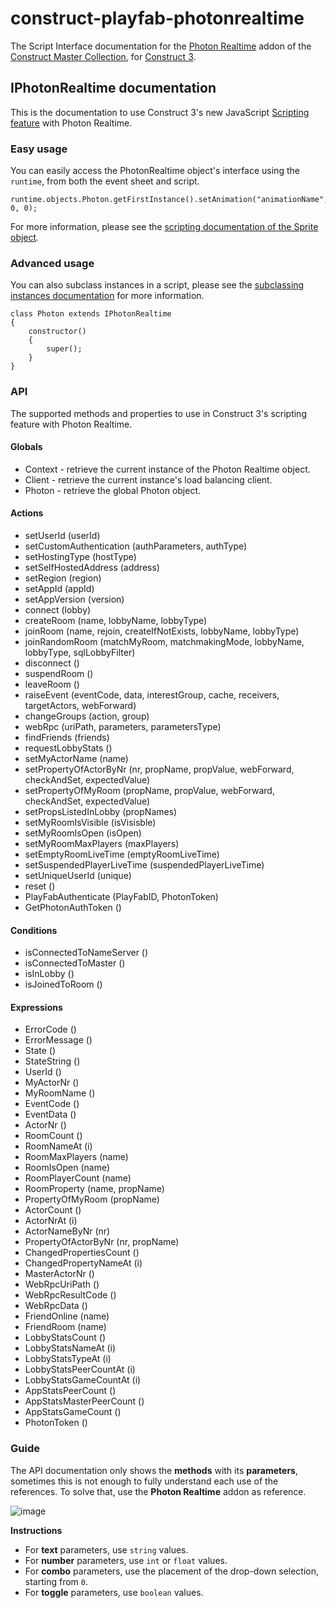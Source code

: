 # construct-playfab-photonrealtime
The Script Interface documentation for the [Photon Realtime](https://www.constructcollection.com/construct-playfab-photonrealtime) addon of the [Construct Master Collection](https://www.constructcollection.com/), for [Construct 3](https://www.construct.net/).

## IPhotonRealtime documentation
This is the documentation to use Construct 3's new JavaScript [Scripting feature](https://www.construct.net/en/make-games/manuals/construct-3/scripting/overview) with Photon Realtime.

### Easy usage
You can easily access the PhotonRealtime object's interface using the `runtime`, from both the event sheet and script.
```JS
runtime.objects.Photon.getFirstInstance().setAnimation("animationName", 0, 0);
```
For more information, please see the [scripting documentation of the Sprite object](https://www.construct.net/en/make-games/manuals/construct-3/scripting/scripting-reference/plugin-interfaces/sprite).

### Advanced usage
You can also subclass instances in a script, please see the [subclassing instances documentation](https://www.construct.net/en/make-games/manuals/construct-3/scripting/guides/subclassing-instances) for more information.
```JS
class Photon extends IPhotonRealtime
{
	constructor()
	{
		super();
	}
}
```

### API
The supported methods and properties to use in Construct 3's scripting feature with Photon Realtime.

#### Globals
- Context - retrieve the current instance of the Photon Realtime object.
- Client - retrieve the current instance's load balancing client.
- Photon - retrieve the global Photon object.

#### Actions
- setUserId (userId)
- setCustomAuthentication (authParameters, authType)
- setHostingType (hostType)
- setSelfHostedAddress (address)
- setRegion (region)
- setAppId (appId)
- setAppVersion (version)
- connect (lobby)
- createRoom (name, lobbyName, lobbyType)
- joinRoom (name, rejoin, createIfNotExists, lobbyName, lobbyType)
- joinRandomRoom (matchMyRoom, matchmakingMode, lobbyName, lobbyType, sqlLobbyFilter)
- disconnect ()
- suspendRoom ()
- leaveRoom ()
- raiseEvent (eventCode, data, interestGroup, cache, receivers, targetActors, webForward)
- changeGroups (action, group)
- webRpc (uriPath, parameters, parametersType)
- findFriends (friends)
- requestLobbyStats ()
- setMyActorName (name)
- setPropertyOfActorByNr (nr, propName, propValue, webForward, checkAndSet, expectedValue)
- setPropertyOfMyRoom (propName, propValue, webForward, checkAndSet, expectedValue)
- setPropsListedInLobby (propNames)
- setMyRoomIsVisible (isVisisble)
- setMyRoomIsOpen (isOpen)
- setMyRoomMaxPlayers (maxPlayers)
- setEmptyRoomLiveTime (emptyRoomLiveTime)
- setSuspendedPlayerLiveTime (suspendedPlayerLiveTime)
- setUniqueUserId (unique)
- reset ()
- PlayFabAuthenticate (PlayFabID, PhotonToken)
- GetPhotonAuthToken ()

#### Conditions
- isConnectedToNameServer  ()
- isConnectedToMaster  ()
- isInLobby  ()
- isJoinedToRoom  ()

#### Expressions
- ErrorCode ()
- ErrorMessage ()
- State ()
- StateString ()
- UserId ()
- MyActorNr ()
- MyRoomName ()
- EventCode ()
- EventData ()
- ActorNr ()
- RoomCount ()
- RoomNameAt (i)
- RoomMaxPlayers (name)
- RoomIsOpen (name)
- RoomPlayerCount (name)
- RoomProperty (name, propName)
- PropertyOfMyRoom (propName)
- ActorCount ()
- ActorNrAt (i)
- ActorNameByNr (nr)
- PropertyOfActorByNr (nr, propName)
- ChangedPropertiesCount ()
- ChangedPropertyNameAt (i)
- MasterActorNr ()
- WebRpcUriPath ()
- WebRpcResultCode ()
- WebRpcData ()
- FriendOnline (name)
- FriendRoom (name)
- LobbyStatsCount ()
- LobbyStatsNameAt (i)
- LobbyStatsTypeAt (i)
- LobbyStatsPeerCountAt (i)
- LobbyStatsGameCountAt (i)
- AppStatsPeerCount ()
- AppStatsMasterPeerCount ()
- AppStatsGameCount ()
- PhotonToken ()

### Guide
The API documentation only shows the **methods** with its **parameters**, sometimes this is not enough to fully understand each use of the references.
To solve that, use the **Photon Realtime** addon as reference.

![image](https://user-images.githubusercontent.com/31282960/110241633-c14b0400-7f8c-11eb-8508-eb39a741997a.png)

**Instructions**
- For **text** parameters, use `string` values.
- For **number** parameters, use `int` or `float` values.
- For **combo** parameters, use the placement of the drop-down selection, starting from `0`.
- For **toggle** parameters, use `boolean` values.
